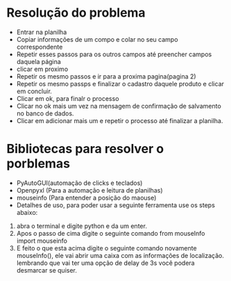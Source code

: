 # Resolução do problema

- Entrar na planilha
- Copiar informações de um compo e colar no seu campo correspondente
- Repetir esses passos para os outros campos até preencher campos daquela página
- clicar em proximo
- Repetir os mesmo passos e ir para a proxima pagina(pagina 2)
- Repetir os mesmo passps e finalizar o cadastro daquele produto e clicar em concluir.
- Clicar em ok, para finalr o processo
- Clicar no ok mais um vez na mensagem de confirmação de salvamento no banco de dados.
- Clicar em adicionar mais um e repetir o processo até finalizar a planilha.

# Bibliotecas para resolver o porblemas

- PyAutoGUI(automação de clicks e teclados)
- Openpyxl (Para a automação e leitura de planilhas)
- mouseinfo (Para entender a posição do maouse)
 - Detalhes de uso, para poder usar a seguinte ferramenta use os steps abaixo:
 1. abra o terminal e digite python e da um enter.
 2. Apos o passo de cima digite o seguinte comando from mouseInfo import mouseinfo
 3. E feito o que esta acima digite o seguinte comando novamente mouseInfo(), ele vai abrir uma caixa com as informações de localização. lembrando que vai ter uma opção de delay de 3s você podera desmarcar se quiser.



